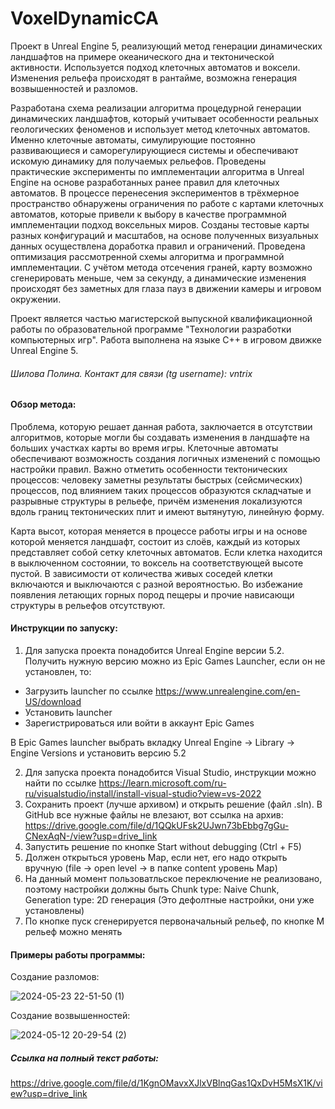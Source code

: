 # VoxelDynamicCA
 Проект в Unreal Engine 5, реализующий метод генерации динамических ландшафтов на примере океанического дна и тектонической активности.
 Используется подход клеточных автоматов и воксели.
 Изменения рельефа происходят в рантайме, возможна генерация возвышенностей и разломов.

Разработана схема реализации алгоритма процедурной генерации динамических ландшафтов, который учитывает особенности реальных геологических феноменов и использует метод клеточных автоматов. Именно клеточные автоматы, симулирующие постоянно развивающиеся и саморегулирующиеся системы и обеспечивают искомую динамику для получаемых рельефов. 
Проведены практические эксперименты по имплементации алгоритма в Unreal Engine на основе разработанных ранее правил для клеточных автоматов. В процессе перенесения экспериментов в трёхмерное пространство обнаружены ограничения по работе с картами клеточных автоматов, которые привели к выбору в качестве программной имплементации подход воксельных миров. Созданы тестовые карты разных конфигураций и масштабов, на основе полученных визуальных данных осуществлена доработка правил и ограничений. Проведена оптимизация рассмотренной схемы алгоритма и программной имплементации. С учётом метода отсечения граней, карту возможно сгенерировать меньше, чем за секунду, а динамические изменения происходят без заметных для глаза пауз в движении камеры и игровом окружении. 

Проект является частью магистерской выпускной квалификационной работы по образовательной программе "Технологии разработки компьютерных игр". Работа выполнена на языке C++ в игровом движке Unreal Engine 5.

###### Шилова Полина. Контакт для связи (tg username): vntrix 

#### Обзор метода:
Проблема, которую решает данная работа, заключается в отсутствии алгоритмов, которые могли бы создавать изменения в ландшафте на больших участках карты во время игры. Клеточные автоматы обеспечивают возможность создания логичных изменений с помощью настройки правил. Важно отметить особенности тектонических процессов: человеку заметны результаты быстрых (сейсмических) процессов, под влиянием таких процессов образуются складчатые и разрывные структуры в рельефе, причём изменения локализуются вдоль границ тектонических плит и имеют вытянутую, линейную форму. 

Карта высот, которая меняется в процессе работы игры и на основе которой меняется ландшафт, состоит из слоёв, каждый из которых представляет собой сетку клеточных автоматов. Если клетка находится в выключенном состоянии, то воксель на соответствующей высоте пустой. В зависимости от количества живых соседей клетки включаются и выключаются с разной вероятностью. Во избежание появления летающих горных пород пещеры и прочие нависающи структуры в рельефов отсутствуют.

#### Инструкции по запуску:
1. Для запуска проекта понадобится Unreal Engine версии 5.2. Получить нужную версию можно из Epic Games Launcher, если он не установлен, то:
- Загрузить launcher по ссылке https://www.unrealengine.com/en-US/download
- Установить launcher
- Зарегистрироваться или войти в аккаунт Epic Games

В Epic Games launcher выбрать вкладку Unreal Engine -> Library -> Engine Versions и установить версию 5.2

2. Для запуска проекта понадобится Visual Studio, инструкции можно найти по ссылке https://learn.microsoft.com/ru-ru/visualstudio/install/install-visual-studio?view=vs-2022
3. Сохранить проект (лучше архивом) и открыть решение (файл .sln). В GitHub все нужные файлы не влезают, вот ссылка на архив: https://drive.google.com/file/d/1QQkUFsk2UJwn73bEbbg7gGu-CNexAqN-/view?usp=drive_link
4. Запустить решение по кнопке Start without debugging (Ctrl + F5)
5. Должен открыться уровень Map, если нет, его надо открыть вручную (file -> open level -> в папке content уровень Map)
6. На данный момент пользоватльское переключение не реализовано, поэтому настройки должны быть Chunk type: Naive Chunk, Generation type: 2D генерация (Это дефолтные настройки, они уже установлены)
7. По кнопке пуск сгенерируется первоначальный рельеф, по кнопке M рельеф можно менять


#### Примеры работы программы:

Создание разломов:

 ![2024-05-23 22-51-50 (1)](https://github.com/lapollinaria/VoxelDynamicCA/assets/46728296/92c8bcfc-7728-4354-9b43-bc5127d8cd78)

Создание возвышенностей:

 ![2024-05-12 20-29-54 (2)](https://github.com/lapollinaria/VoxelDynamicCA/assets/46728296/afaab3c7-fe5f-4e2a-8bb3-4093a0274dac)

##### Ссылка на полный текст работы:
https://drive.google.com/file/d/1KgnOMavxXJlxVBlnqGas1QxDvH5MsX1K/view?usp=drive_link
